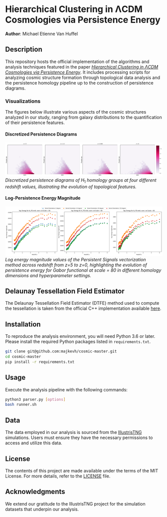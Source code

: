 
# Hierarchical Clustering in ΛCDM Cosmologies via Persistence Energy
**Author**: Michael Etienne Van Huffel

## Description
This repository hosts the official implementation of the algorithms and analysis techniques featured in the paper [*Hierarchical Clustering in ΛCDM Cosmologies via Persistence Energy*](https://arxiv.org/abs/2401.01988). It includes processing scripts for analyzing cosmic structure formation through topological data analysis and the persistence homology pipeline up to the construction of persistence diagrams.

### Visualizations
The figures below illustrate various aspects of the cosmic structures analyzed in our study, ranging from galaxy distributions to the quantification of their persistence features.

#### Discretized Persistence Diagrams
![Discretized Persistence Diagrams](images/H1DPD.png)
*Discretized persistence diagrams of* $H_1$ *homology groups at four different redshift values, illustrating the evolution of topological features.*

#### Log-Persistence Energy Magnitude
![Log-Persistence Energy Magnitude](images/gabor.png)
*Log energy magnitude values of the Persistent Signals vectorization method across redshift from z=5 to z=0, highlighting the evolution of persistence energy for Gabor functional at scale = 80 in different homology dimensions and hyperparameter settings.*

## Delaunay Tessellation Field Estimator
The Delaunay Tessellation Field Estimator (DTFE) method used to compute the tessellation is taken from the official C++ implementation available [here](https://github.com/MariusCautun/DTFE).


## Installation
To reproduce the analysis environment, you will need Python 3.6 or later. Please install the required Python packages listed in `requirements.txt`.

```bash
git clone git@github.com:majkevh/cosmic-master.git
cd cosmic-master
pip install -r requirements.txt
```

## Usage
Execute the analysis pipeline with the following commands:

```bash
python3 parser.py [options]
bash runner.sh
```

## Data
The data employed in our analysis is sourced from the [IllustrisTNG](https://www.tng-project.org/data/) simulations. Users must ensure they have the necessary permissions to access and utilize this data.

## License
The contents of this project are made available under the terms of the MIT License. For more details, refer to the [LICENSE](LICENSE) file.

## Acknowledgments
We extend our gratitude to the IllustrisTNG project for the simulation datasets that underpin our analysis.
